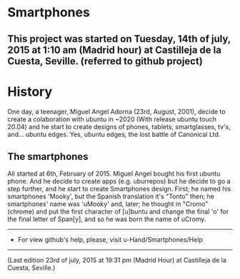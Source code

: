 # Smartphones
This project was started on Tuesday, 14th of july, 2015 at 1:10 am (Madrid hour) at Castilleja de la Cuesta, Seville. (referred to github project)
----------------
History
=====================================================
One day, a teenager, Miguel Angel Adorna (23rd, August, 2001), decide to create a colaboration with ubuntu in ~2020 (With release ubuntu touch 20.04) and he start to create designs of phones, tablets, smartglasses, tv's, and... ubuntu edges. Yes, ubuntu edges, the lost battle of Canonical Ltd. 


The smartphones
-----------------
All started at 6th, February of 2015. Miguel Angel bought his first ubuntu phone. And he decide to create apps (e.g. uburrepos) but he decide to
go a step further, and he start to create Smartphones design. First; he named his smartphones 'Mooky', but the Spanish translation it's "Tonto" then; he smartphones' name was 'uMooky' and, later; he thought in "Cromo" (chrome) and put the first character of [u]buntu and change the final 'o' for the final letter of Span[y], and so he was born the name of uCromy.

****************************************************************
* For view github's help, please, visit u-Hand/Smartphones/Help 

********************************************
(Last edition 23rd of july, 2015 at 19:31 pm (Madrid Hour) at Castilleja de la Cuesta, Seville.)
